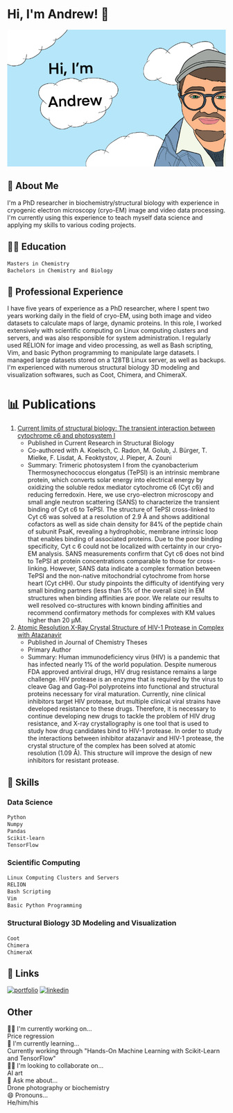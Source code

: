 
# Hi, I'm Andrew! 👋


![Logo](https://github.com/blue-quark/blue-quark/blob/main/Untitled_Artwork.png)


## 🚀 About Me

I'm a PhD researcher in biochemistry/structural biology with experience in cryogenic electron microscopy (cryo-EM) image and video data processing. I'm currently using this experience to teach myself data science and applying my skills to various coding projects.

## 👨‍🎓 Education

    Masters in Chemistry
    Bachelors in Chemistry and Biology

## 💼 Professional Experience

I have five years of experience as a PhD researcher, where I spent two years working daily in the field of cryo-EM, using both image and video datasets to calculate maps of large, dynamic proteins. In this role, I worked extensively with scientific computing on Linux computing clusters and servers, and was also responsible for system administration. I regularly used RELION for image and video processing, as well as Bash scripting, Vim, and basic Python programming to manipulate large datasets. I managed large datasets stored on a 128TB Linux server, as well as backups. I'm experienced with numerous structural biology 3D modeling and visualization softwares, such as Coot, Chimera, and ChimeraX.

# 📊 Publications
1. [Current limits of structural biology: The transient interaction between cytochrome c6 and photosystem I](https://www.sciencedirect.com/science/article/pii/S2665928X20300179)
   - Published in Current Research in Structural Biology
   - Co-authored with A. Koelsch, C. Radon, M. Golub, J. Bürger, T. Mielke, F. Lisdat, A. Feoktystov, J. Pieper, A. Zouni
   - Summary: Trimeric photosystem I from the cyanobacterium Thermosynechococcus elongatus (TePSI) is an intrinsic membrane protein, which converts solar energy into electrical energy by oxidizing the soluble redox mediator cytochrome c6 (Cyt c6) and reducing ferredoxin. Here, we use cryo-electron microscopy and small angle neutron scattering (SANS) to characterize the transient binding of Cyt c6 to TePSI. The structure of TePSI cross-linked to Cyt c6 was solved at a resolution of 2.9 Å and shows additional cofactors as well as side chain density for 84% of the peptide chain of subunit PsaK, revealing a hydrophobic, membrane intrinsic loop that enables binding of associated proteins. Due to the poor binding specificity, Cyt c 6 could not be localized with certainty in our cryo-EM analysis. SANS measurements confirm that Cyt c6 does not bind to TePSI at protein concentrations comparable to those for cross-linking. However, SANS data indicate a complex formation between TePSI and the non-native mitochondrial cytochrome from horse heart (Cyt cHH). Our study pinpoints the difficulty of identifying very small binding partners (less than 5% of the overall size) in EM structures when binding affinities are poor. We relate our results to well resolved co-structures with known binding affinities and recommend confirmatory methods for complexes with KM values higher than 20 μM.
2. [Atomic Resolution X-Ray Crystal Structure of HIV-1 Protease in Complex with Atazanavir](https://scholarworks.gsu.edu/chemistry_theses/117/)
   - Published in Journal of Chemistry Theses
   - Primary Author
   - Summary: Human immunodeficiency virus (HIV) is a pandemic that has infected nearly 1% of the world population. Despite numerous FDA approved antiviral drugs, HIV drug resistance remains a large challenge. HIV protease is an enzyme that is required by the virus to cleave Gag and Gag-Pol polyproteins into functional and structural proteins necessary for viral maturation. Currently, nine clinical inhibitors target HIV protease, but multiple clinical viral strains have developed resistance to these drugs. Therefore, it is necessary to continue developing new drugs to tackle the problem of HIV drug resistance, and X-ray crystallography is one tool that is used to study how drug candidates bind to HIV-1 protease. In order to study the interactions between inhibitor atazanavir and HIV-1 protease, the crystal structure of the complex has been solved at atomic resolution (1.09 Å). This structure will improve the design of new inhibitors for resistant protease.
## 🌟 Skills
### Data Science

    Python
    Numpy
    Pandas
    Scikit-learn
    TensorFlow

### Scientific Computing

    Linux Computing Clusters and Servers
    RELION
    Bash Scripting
    Vim
    Basic Python Programming
    

### Structural Biology 3D Modeling and Visualization

    Coot
    Chimera
    ChimeraX
    
## 🔗 Links
[![portfolio](https://img.shields.io/badge/my_portfolio-000?style=for-the-badge&logo=ko-fi&logoColor=white)](https://github.com/blue-quark/data_science_projects)
[![linkedin](https://img.shields.io/badge/linkedin-0A66C2?style=for-the-badge&logo=linkedin&logoColor=white)](http://linkedin.com/in/andrew-baumert-8b089610a)



## Other 
👩‍💻 I'm currently working on...  
Price regression  
🧠 I'm currently learning...  
Currently working through "Hands-On Machine Learning with Scikit-Learn and TensorFlow"  
👯‍♀️ I'm looking to collaborate on...  
AI art   
💬 Ask me about...  
Drone photography or biochemistry   
😄 Pronouns...  
He/him/his  

















